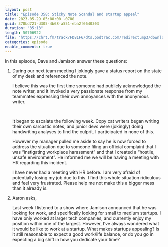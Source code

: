 ```yaml
---
layout: post
title: "Episode 358: Sticky Note Scandal and startup appeal"
date: 2023-05-29 05:00:00 -0700
guid: 378bd721-d305-4b68-a551-eba2f6640303
duration: "35:13"
length: 50706922
file: "https://chrt.fm/track/FD81F6/dts.podtrac.com/redirect.mp3/download.softskills.audio/sse-358.mp3"
categories: episode
enable_comments: true
---
```


In this episode, Dave and Jamison answer these questions:

1. During our next team meeting I jokingly gave a status report on the state of my desk and referenced the note.
   
   I believe this was the first time someone had publicly acknowledged the note writer, and it invoked a very passionate response from my teammates expressing their own annoyances with the anonymous writer.
   
   ‌
   
   It began to escalate the following week. Copy cat writers began writing their own sarcastic notes, and junior devs were (jokingly) doing handwriting analyses to find the culprit. I participated in none of this.
   
   However my manager pulled me aside to say he is now forced to address the situation due to someone filing an official complaint that I was “instigating workplace harassment” and that I created a “hostile, unsafe environment”. He informed me we will be having a meeting with HR regarding this incident.
   
   I have never had a meeting with HR before. I am very afraid of potentially losing my job due to this. I find this whole situation ridiculous and feel very frustrated. Please help me not make this a bigger mess than it already is.

2. Aaron asks,
   
   Last week I listened to a show where Jamison announced that he was looking for work, and specifically looking for small to medium startups. I have only worked at larger tech companies, and currently enjoy my position within one of the largest. However, I’ve always wondered what it would be like to work at a startup. What makes startups appealing? Is it still reasonable to expect a good work/life balance, or do you go in expecting a big shift in how you dedicate your time?
